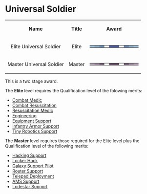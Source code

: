 # Universal Soldier

<table>
<tbody>
<tr class="odd">
<td style="text-align: center;"><p><b>Name</b></p></td>
<td style="text-align: center;"><p><b>Title</b></p></td>
<td style="text-align: center;"><p><b>Award</b></p></td>
</tr>
<tr class="even">
<td style="text-align: center;"><p>Elite Universal Soldier</p></td>
<td style="text-align: center;"><p>Elite</p></td>
<td style="text-align: center;"><table class="bigmerit">
<tr>
<td bgcolor="#99bcd3">
</td>
<td bgcolor="#89a8c0">
</td>
<td bgcolor="#6181a9">
</td>
<td bgcolor="#fefefe">
</td>
<td bgcolor="#445194">
</td>
<td bgcolor="#445194">
</td>
<td bgcolor="#fefefe">
</td>
<td bgcolor="#6181a9">
</td>
<td bgcolor="#89a8c0">
</td>
<td bgcolor="#99bcd3">
</td>
</tr>
</table></td>
</tr>
<tr class="odd">
<td style="text-align: center;"><p>Master Universal Soldier</p></td>
<td style="text-align: center;"><p>Master</p></td>
<td style="text-align: center;"><table class="bigmerit">
<tr>
<td bgcolor="#b2a0b4">
</td>
<td bgcolor="#9c8a9e">
</td>
<td bgcolor="#776378">
</td>
<td bgcolor="#fefefe">
</td>
<td bgcolor="#675066">
</td>
<td bgcolor="#675066">
</td>
<td bgcolor="#fefefe">
</td>
<td bgcolor="#776378">
</td>
<td bgcolor="#9c8a9e">
</td>
<td bgcolor="#b2a0b4">
</td>
</tr>
</table></td>
</tr>
</tbody>
</table>

This is a two stage award.

The **Elite** level requires the Qualification level of the folowing merits:

- [Combat Medic](Combat_Medic.md)
- [Combat Resuscitation](Combat_Resuscitation.md)
- [Resuscitation Medic](Resuscitation_Medic.md)
- [Engineering](<Engineering_(Merit).md>)
- [Equipment Support](Equipment_Support.md)
- [Infantry Armor Support](Infantry_Armor_Support.md)
- [Tiny Robotics Support](Tiny_Robotics_Support.md)

The **Master** level requires those required for the Elite level plus the
Qualification level of the following merits:

- [Hacking Support](Hacking_Support.md)
- [Locker Hack](Locker_Hack.md)
- [Galaxy Support Pilot](Galaxy_Support_Pilot.md)
- [Router Support](Router_Support.md)
- [Telepad Deployment](Telepad_Deployment.md)
- [AMS Support](AMS_Support.md)
- [Lodestar Support](Lodestar_Support.md)
